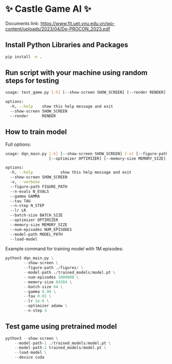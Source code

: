 #  ✨ Castle Game AI ✨  

Documents link: https://www.fit.uet.vnu.edu.vn/wp-content/uploads/2023/04/De-PROCON_2023.pdf

## Install Python Libraries and Packages

``` bash
pip install -e .
```

## Run script with your machine using random steps for testing

``` bash
usage: test_game.py [-h] [--show-screen SHOW_SCREEN] [--render RENDER]

options:
  -h, --help    show this help message and exit
  --show-screen SHOW_SCREEN
  --render      RENDER
```

## How to train model

Full options:
``` bash
usage: dqn_main.py [-h] [--show-screen SHOW_SCREEN] [-v] [--figure-path FIGURE_PATH] [--n-evals N_EVALS] [--gamma GAMMA] [--tau TAU] [--n-step N_STEP] [--lr LR] [--batch-size BATCH_SIZE]
                   [--optimizer OPTIMIZER] [--memory-size MEMORY_SIZE] [--num-episodes NUM_EPISODES] [--model-path MODEL_PATH] [--load-model]

options:
  -h, --help            show this help message and exit
  --show-screen SHOW_SCREEN
  -v, --verbose
  --figure-path FIGURE_PATH
  --n-evals N_EVALS
  --gamma GAMMA
  --tau TAU
  --n-step N_STEP
  --lr LR
  --batch-size BATCH_SIZE
  --optimizer OPTIMIZER
  --memory-size MEMORY_SIZE
  --num-episodes NUM_EPISODES
  --model-path MODEL_PATH
  --load-model
```

Example command for training model with 1M episodes:

```python
python3 dqn_main.py \
        --show-screen \
        --figure-path ./figures/ \
        --model-path ./trained_models/model.pt \
        --num-episodes 1000000 \
        --memory-size 64384 \
        --batch-size 64 \
        --gamma 0.99 \
        --tau 0.01 \
        --lr 1e-6 \
        --optimizer adamw \
        --n-step 3
```

## Test game using pretrained model

```python
python3 --show-screen \
    --model-path-1 ./trained_models/model.pt \
    --model-path-2 trained_models/model.pt \
    --load-model \
    --device cuda
```